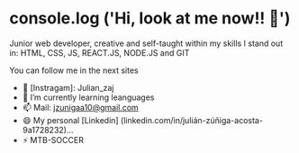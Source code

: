 # console.log ('Hi, look at me now!! 👋')

Junior web developer, creative and self-taught within my skills I stand out in: HTML, CSS, JS, REACT.JS, NODE.JS and GIT

You can follow me in the next sites

- 🔭 [Instragam]: Julian_zaj 
- 🌱 I’m currently learning leanguages 
- 📫 Mail: jzunigaa10@gmail.com
- 😄 My personal [Linkedin] (linkedin.com/in/julián-zúñiga-acosta-9a1728232)...
- ⚡ MTB-SOCCER
